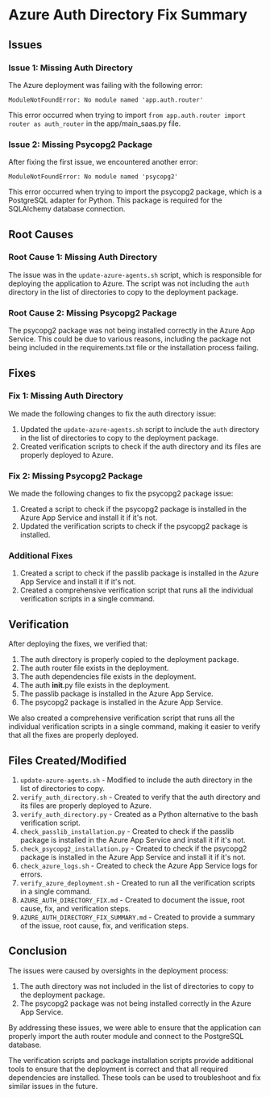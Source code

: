 # Azure Auth Directory Fix Summary

## Issues

### Issue 1: Missing Auth Directory

The Azure deployment was failing with the following error:

```
ModuleNotFoundError: No module named 'app.auth.router'
```

This error occurred when trying to import `from app.auth.router import router as auth_router` in the app/main_saas.py file.

### Issue 2: Missing Psycopg2 Package

After fixing the first issue, we encountered another error:

```
ModuleNotFoundError: No module named 'psycopg2'
```

This error occurred when trying to import the psycopg2 package, which is a PostgreSQL adapter for Python. This package is required for the SQLAlchemy database connection.

## Root Causes

### Root Cause 1: Missing Auth Directory

The issue was in the `update-azure-agents.sh` script, which is responsible for deploying the application to Azure. The script was not including the `auth` directory in the list of directories to copy to the deployment package.

### Root Cause 2: Missing Psycopg2 Package

The psycopg2 package was not being installed correctly in the Azure App Service. This could be due to various reasons, including the package not being included in the requirements.txt file or the installation process failing.

## Fixes

### Fix 1: Missing Auth Directory

We made the following changes to fix the auth directory issue:

1. Updated the `update-azure-agents.sh` script to include the `auth` directory in the list of directories to copy to the deployment package.
2. Created verification scripts to check if the auth directory and its files are properly deployed to Azure.

### Fix 2: Missing Psycopg2 Package

We made the following changes to fix the psycopg2 package issue:

1. Created a script to check if the psycopg2 package is installed in the Azure App Service and install it if it's not.
2. Updated the verification scripts to check if the psycopg2 package is installed.

### Additional Fixes

1. Created a script to check if the passlib package is installed in the Azure App Service and install it if it's not.
2. Created a comprehensive verification script that runs all the individual verification scripts in a single command.

## Verification

After deploying the fixes, we verified that:

1. The auth directory is properly copied to the deployment package.
2. The auth router file exists in the deployment.
3. The auth dependencies file exists in the deployment.
4. The auth __init__.py file exists in the deployment.
5. The passlib package is installed in the Azure App Service.
6. The psycopg2 package is installed in the Azure App Service.

We also created a comprehensive verification script that runs all the individual verification scripts in a single command, making it easier to verify that all the fixes are properly deployed.

## Files Created/Modified

1. `update-azure-agents.sh` - Modified to include the auth directory in the list of directories to copy.
2. `verify_auth_directory.sh` - Created to verify that the auth directory and its files are properly deployed to Azure.
3. `verify_auth_directory.py` - Created as a Python alternative to the bash verification script.
4. `check_passlib_installation.py` - Created to check if the passlib package is installed in the Azure App Service and install it if it's not.
5. `check_psycopg2_installation.py` - Created to check if the psycopg2 package is installed in the Azure App Service and install it if it's not.
6. `check_azure_logs.sh` - Created to check the Azure App Service logs for errors.
7. `verify_azure_deployment.sh` - Created to run all the verification scripts in a single command.
8. `AZURE_AUTH_DIRECTORY_FIX.md` - Created to document the issue, root cause, fix, and verification steps.
9. `AZURE_AUTH_DIRECTORY_FIX_SUMMARY.md` - Created to provide a summary of the issue, root cause, fix, and verification steps.

## Conclusion

The issues were caused by oversights in the deployment process:

1. The auth directory was not included in the list of directories to copy to the deployment package.
2. The psycopg2 package was not being installed correctly in the Azure App Service.

By addressing these issues, we were able to ensure that the application can properly import the auth router module and connect to the PostgreSQL database.

The verification scripts and package installation scripts provide additional tools to ensure that the deployment is correct and that all required dependencies are installed. These tools can be used to troubleshoot and fix similar issues in the future.

